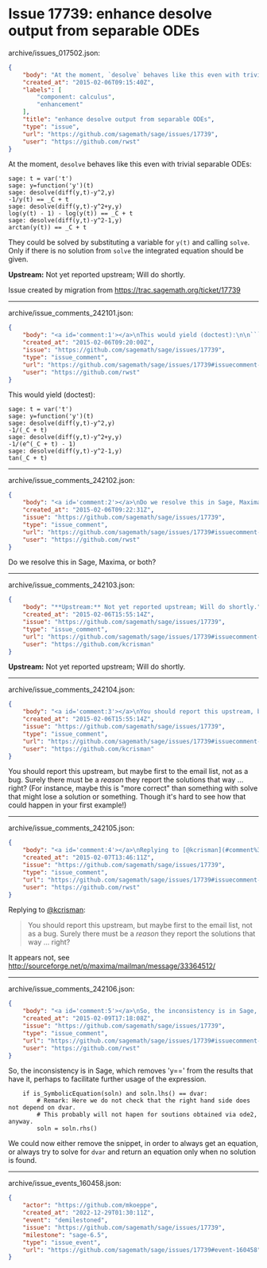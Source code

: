 # Issue 17739: enhance desolve output from separable ODEs

archive/issues_017502.json:
```json
{
    "body": "At the moment, `desolve` behaves like this even with trivial separable ODEs:\n\n```\nsage: t = var('t')\nsage: y=function('y')(t)\nsage: desolve(diff(y,t)-y^2,y)\n-1/y(t) == _C + t\nsage: desolve(diff(y,t)-y^2+y,y)\nlog(y(t) - 1) - log(y(t)) == _C + t\nsage: desolve(diff(y,t)-y^2-1,y)\narctan(y(t)) == _C + t\n```\nThey could be solved by substituting a variable for `y(t)` and calling `solve`. Only if there is no solution from `solve` the integrated equation should be given.\n\n\n**Upstream:** Not yet reported upstream; Will do shortly.\n\nIssue created by migration from https://trac.sagemath.org/ticket/17739\n\n",
    "created_at": "2015-02-06T09:15:40Z",
    "labels": [
        "component: calculus",
        "enhancement"
    ],
    "title": "enhance desolve output from separable ODEs",
    "type": "issue",
    "url": "https://github.com/sagemath/sage/issues/17739",
    "user": "https://github.com/rwst"
}
```
At the moment, `desolve` behaves like this even with trivial separable ODEs:

```
sage: t = var('t')
sage: y=function('y')(t)
sage: desolve(diff(y,t)-y^2,y)
-1/y(t) == _C + t
sage: desolve(diff(y,t)-y^2+y,y)
log(y(t) - 1) - log(y(t)) == _C + t
sage: desolve(diff(y,t)-y^2-1,y)
arctan(y(t)) == _C + t
```
They could be solved by substituting a variable for `y(t)` and calling `solve`. Only if there is no solution from `solve` the integrated equation should be given.


**Upstream:** Not yet reported upstream; Will do shortly.

Issue created by migration from https://trac.sagemath.org/ticket/17739





---

archive/issue_comments_242101.json:
```json
{
    "body": "<a id='comment:1'></a>\nThis would yield (doctest):\n\n```\nsage: t = var('t')\nsage: y=function('y')(t)\nsage: desolve(diff(y,t)-y^2,y)\n-1/(_C + t)\nsage: desolve(diff(y,t)-y^2+y,y)\n-1/(e^(_C + t) - 1)\nsage: desolve(diff(y,t)-y^2-1,y)\ntan(_C + t)\n```",
    "created_at": "2015-02-06T09:20:00Z",
    "issue": "https://github.com/sagemath/sage/issues/17739",
    "type": "issue_comment",
    "url": "https://github.com/sagemath/sage/issues/17739#issuecomment-242101",
    "user": "https://github.com/rwst"
}
```

<a id='comment:1'></a>
This would yield (doctest):

```
sage: t = var('t')
sage: y=function('y')(t)
sage: desolve(diff(y,t)-y^2,y)
-1/(_C + t)
sage: desolve(diff(y,t)-y^2+y,y)
-1/(e^(_C + t) - 1)
sage: desolve(diff(y,t)-y^2-1,y)
tan(_C + t)
```



---

archive/issue_comments_242102.json:
```json
{
    "body": "<a id='comment:2'></a>\nDo we resolve this in Sage, Maxima, or both?",
    "created_at": "2015-02-06T09:22:31Z",
    "issue": "https://github.com/sagemath/sage/issues/17739",
    "type": "issue_comment",
    "url": "https://github.com/sagemath/sage/issues/17739#issuecomment-242102",
    "user": "https://github.com/rwst"
}
```

<a id='comment:2'></a>
Do we resolve this in Sage, Maxima, or both?



---

archive/issue_comments_242103.json:
```json
{
    "body": "**Upstream:** Not yet reported upstream; Will do shortly.",
    "created_at": "2015-02-06T15:55:14Z",
    "issue": "https://github.com/sagemath/sage/issues/17739",
    "type": "issue_comment",
    "url": "https://github.com/sagemath/sage/issues/17739#issuecomment-242103",
    "user": "https://github.com/kcrisman"
}
```

**Upstream:** Not yet reported upstream; Will do shortly.



---

archive/issue_comments_242104.json:
```json
{
    "body": "<a id='comment:3'></a>\nYou should report this upstream, but maybe first to the email list, not as a bug.  Surely there must be a *reason* they report the solutions that way ... right?  (For instance, maybe this is \"more correct\" than something with solve that might lose a solution or something.  Though it's hard to see how that could happen in your first example!)",
    "created_at": "2015-02-06T15:55:14Z",
    "issue": "https://github.com/sagemath/sage/issues/17739",
    "type": "issue_comment",
    "url": "https://github.com/sagemath/sage/issues/17739#issuecomment-242104",
    "user": "https://github.com/kcrisman"
}
```

<a id='comment:3'></a>
You should report this upstream, but maybe first to the email list, not as a bug.  Surely there must be a *reason* they report the solutions that way ... right?  (For instance, maybe this is "more correct" than something with solve that might lose a solution or something.  Though it's hard to see how that could happen in your first example!)



---

archive/issue_comments_242105.json:
```json
{
    "body": "<a id='comment:4'></a>\nReplying to [@kcrisman](#comment%3A3):\n> You should report this upstream, but maybe first to the email list, not as a bug.  Surely there must be a *reason* they report the solutions that way ... right? \n\nIt appears not, see http://sourceforge.net/p/maxima/mailman/message/33364512/",
    "created_at": "2015-02-07T13:46:11Z",
    "issue": "https://github.com/sagemath/sage/issues/17739",
    "type": "issue_comment",
    "url": "https://github.com/sagemath/sage/issues/17739#issuecomment-242105",
    "user": "https://github.com/rwst"
}
```

<a id='comment:4'></a>
Replying to [@kcrisman](#comment%3A3):
> You should report this upstream, but maybe first to the email list, not as a bug.  Surely there must be a *reason* they report the solutions that way ... right? 

It appears not, see http://sourceforge.net/p/maxima/mailman/message/33364512/



---

archive/issue_comments_242106.json:
```json
{
    "body": "<a id='comment:5'></a>\nSo, the inconsistency is in Sage, which removes 'y==' from the results that have it, perhaps to facilitate further usage of the expression.\n\n```\n    if is_SymbolicEquation(soln) and soln.lhs() == dvar:\n        # Remark: Here we do not check that the right hand side does not depend on dvar.\n        # This probably will not hapen for soutions obtained via ode2, anyway.\n        soln = soln.rhs()\n```\nWe could now either remove the snippet, in order to always get an equation, or always try to solve for `dvar` and return an equation only when no solution is found.",
    "created_at": "2015-02-09T17:18:08Z",
    "issue": "https://github.com/sagemath/sage/issues/17739",
    "type": "issue_comment",
    "url": "https://github.com/sagemath/sage/issues/17739#issuecomment-242106",
    "user": "https://github.com/rwst"
}
```

<a id='comment:5'></a>
So, the inconsistency is in Sage, which removes 'y==' from the results that have it, perhaps to facilitate further usage of the expression.

```
    if is_SymbolicEquation(soln) and soln.lhs() == dvar:
        # Remark: Here we do not check that the right hand side does not depend on dvar.
        # This probably will not hapen for soutions obtained via ode2, anyway.
        soln = soln.rhs()
```
We could now either remove the snippet, in order to always get an equation, or always try to solve for `dvar` and return an equation only when no solution is found.



---

archive/issue_events_160458.json:
```json
{
    "actor": "https://github.com/mkoeppe",
    "created_at": "2022-12-29T01:30:11Z",
    "event": "demilestoned",
    "issue": "https://github.com/sagemath/sage/issues/17739",
    "milestone": "sage-6.5",
    "type": "issue_event",
    "url": "https://github.com/sagemath/sage/issues/17739#event-160458"
}
```
